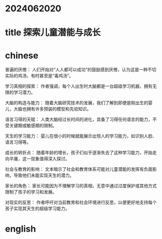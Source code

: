 
# 2024062020 

# title 探索儿童潜能与成长

# chinese 
普遍的厌倦： 人们开始对“人人都可以成功”的鼓励感到厌倦，认为这是一种不切实际的鸡汤，有时甚至是“毒鸡汤”。

学习真相的探索： 作者强调，每个人出生时大脑都是一台超级学习机器，拥有无限的学习潜力。

大脑的构造与能力： 随着大脑研究技术的发展，我们了解到即便是刚出生的婴儿，大脑也拥有许多预装的模型和先验知识。

语言习得的天赋： 人类大脑经过长时间的进化，具备了习得任何语言的能力，不受关键期或敏感期的限制。

天生的学习能力： 婴儿在很小的时候就能展示出惊人的学习能力，如识别人脸、语言习得等。

成长的转折点： 随着年龄的增长，孩子们似乎逐渐失去了这种学习能力，开始走向平庸，这一现象值得深入探讨。

社会与教育的影响： 文本暗示了社会和教育体系可能对儿童潜能的发挥有负面影响，导致他们未能实现天生的潜力。

家长的角色： 家长可能因为不理解学习的真相，无意中通过过度保护或其他方式限制了孩子的学习和发展。

对现实的反思： 作者呼吁对当前教育和社会环境进行反思，以便更好地支持每个孩子实现其天生的超级学习能力。

# english

